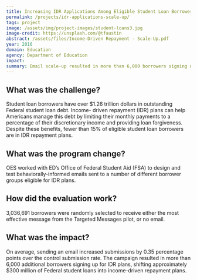 ```yaml
---
title: Increasing IDR Applications Among Eligible Student Loan Borrowers - Scale Up
permalink: /projects/idr-applications-scale-up/
tags: project
image: /assets/img/project-images/student-loans3.jpg
image-credit: https://unsplash.com/@tfaustin
abstract: /assets/files/Income-Driven Repayment - Scale-Up.pdf
year: 2016
domain: Education
agency: Department of Education
impact:
summary: Email scale-up resulted in more than 6,000 borrowers signing up for income driven repayment plans.
---
```

## What was the challenge?

Student loan borrowers have over $1.26 trillion dollars in outstanding Federal student loan debt. Income- driven repayment (IDR) plans can help Americans manage this debt by limiting their monthly payments to a percentage of their discretionary income and providing loan forgiveness. Despite these benefits, fewer than 15% of eligible student loan borrowers are in IDR repayment plans.

## What was the program change?

OES worked with ED’s Office of Federal Student Aid (FSA) to design and test behaviorally-informed emails sent to a number of different borrower groups eligible for IDR plans.

## How did the evaluation work?

3,036,691 borrowers were randomly selected to receive either the most effective message from the Targeted Messages pilot, or no email.

## What was the impact?

On average, sending an email increased submissions by 0.35 percentage points over the control submission rate. The campaign resulted in more than 6,000 additional borrowers signing up for IDR plans, shifting approximately $300 million of Federal student loans into income-driven repayment plans.
